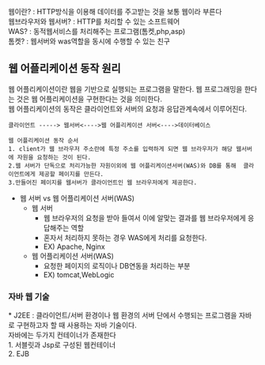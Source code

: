 웹이란? : HTTP방식을 이용해 데이터를 주고받는 것을 보통 웹이라 부른다<br>
웹브라우저와 웹서버? : HTTP를 처리할 수 있는 소프트웨어<br>
WAS? : 동적웹서비스를 처리해주는 프로그램(톰켓,php,asp)<br>
톰켓? : 웹서버와 was역할을 동시에 수행할 수 있는 친구
<h2>웹 어플리케이션 동작 원리</h2>
웹 어플리케이션이란 웹을 기반으로 실행되는 프로그램을 말한다. 웹 프로그래밍을 한다는 것은 웹 어플리케이션을 구현한다는 것을 의미한다.<br>
웹 어플리케이션의 동작은 클라이언트와 서버의 요청과 응답관계속에서 이루어진다.<br>

```
클라이언트 -----> 웹서버<---->웹 어플리케이션 서버<---->데이터베이스

웹 어플리케이션 동작 순서
1. client가 웹 브라우저 주소란에 특정 주소를 입력하게 되면 웹 브라우저가 해당 웹서버에 자원을 요청하는 것이 된다.
2.웹 서버가 단독으로 처리가능한 자원이외에 웹 어플리케이션서버(WAS)와 DB를 통해  클라이언트에게 제공할 페이지를 만든다.
3.만들어진 페이지를 웹서버가 클라이언트인 웹 브라우저에게 제공한다.
```

* 웹 서버 vs 웹 어플리케이션 서버(WAS)<br>
  * 웹 서버
    * 웹 브라우저의 요청을 받아 들여서 이에 알맞는 결과를 웹 브라우저에게 응답해주는 역할
    * 혼자서 처리하지 못하는 경우 WAS에게 처리를 요청한다.
    * EX) Apache, Nginx
  * 웹 어플리케이션 서버(WAS)
    * 요청한 페이지의 로직이나 DB연동을 처리하는 부분
    * EX) tomcat,WebLogic
<h3>자바 웹 기술</h3>
* J2EE : 클라이언트/서버 환경이나 웹 환경의 서버 단에서 수행되는 프로그램을 자바로 구현하고자 할 때 사용하는 자바 기술이다.<br>
자바에는 두가지 컨테이너가 존재한다<br>
1. 서블릿과 Jsp로 구성된 웹컨테이너<br>
2. EJB<br>


